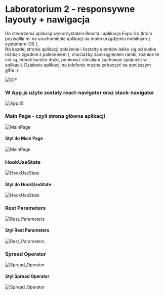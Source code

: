 # Laboratorium 2 - responsywne layouty + nawigacja 

Do stworzenia aplikacji wykorzystałam Reacta i aplikację Expo Go 
(która pozwoliła mi na uruchomienie aplikacji na moim urządzeniu mobilnym z systemem iOS ).  
Na każdej stronie aplikacji położenie i kształty elemtów lekko się od siebie różnią ( zgodnie z poleceniem ), chociażby zaokrągleniem ramki,
różnice te nie są jednak bardzo duże, ponieważ chciałam zachować spójność w aplikacji. Działanie aplikacji na telefonie można zobaczyć na poniższym gifie :)

![GIF](assets/gif.gif) 

### W App.js użyte zostały react-navigator oraz stack-navigator  

![AppJS](assets/appJS.png)  

### Main Page - czyli strona główna aplikacji  

![MainPage](assets/mainpage.png)  

#### Styl do Main Page  

![MainPage](assets/stylesmain.png "MainPage")  

### HookUseState  

![HookUseState](assets/hook.png)  

#### Styl do HookUseState

![HookUseState](assets/styleshook.png)  

### Rest Parameters  

![Rest_Parameters](assets/rest.png)  

#### Styl Rest Parameters  

![Rest_Parameters](assets/stylesrest.png)  

### Spread Operator  

![Spread_Operator](assets/spread.png)  

#### Styl Spread Operator

![Spread_Operator](assets/stylesspread.png)  